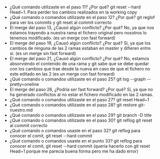 - ¿Qué comando utilizaste en el paso 11? ¿Por qué? git reset --hard Head~1. Para perder los cambios realizados en la working copy
- ¿Qué comando o comandos utilizaste en el paso 12? ¿Por qué? git reglof para ver los commits y git reset al commit correcto
- El merge del paso 13, ¿Causó algún conflicto? ¿Por qué? No, ya que nos estamos trayendo a nuestra rama el fichero original pero nosotros lo tenemos modificado.  (es un merge con fast forward)
- El merge del paso 19, ¿Causó algún conflicto? ¿Por qué? Si, ya que los cambios de ninguna de las 2 ramas estaban en master y difieren entre si. (es un merge sin fast forward)
- El merge del paso 21, ¿Causó algún conflicto? ¿Por qué? No, estamos absorviendo el contenido de una rama y git sabe que se debe quedar con los cambios que trae desde la nueva en caso de que el fichero no este editado en las 2 (es un merge con fast forward)
- ¿Qué comando o comandos utilizaste en el paso 25? git log --graph --pretty=oneline
- El merge del paso 26, ¿Podría ser fast forward? ¿Por qué? Sí, ya que no ha generado conflictos al no estar el fichero modificado en las 2 ramas.
- ¿Qué comando o comandos utilizaste en el paso 27? git reset Head~1
- ¿Qué comando o comandos utilizaste en el paso 28? git restore git-nuestro.md
- ¿Qué comando o comandos utilizaste en el paso 29? git branch -D title
- ¿Qué comando o comandos utilizaste en el paso 30? git reflog git reset al commit correcto
- ¿Qué comando o comandos usaste en el paso 32? git reflog para conocer el comit, git reset --hard commit
- ¿Qué comando o comandos usaste en el punto 33? git reflog para conocer el comit, git reset --hard commit (queria hacerlo con git reset Head~1 porque me parecia buena forma pero me ha dado error)
